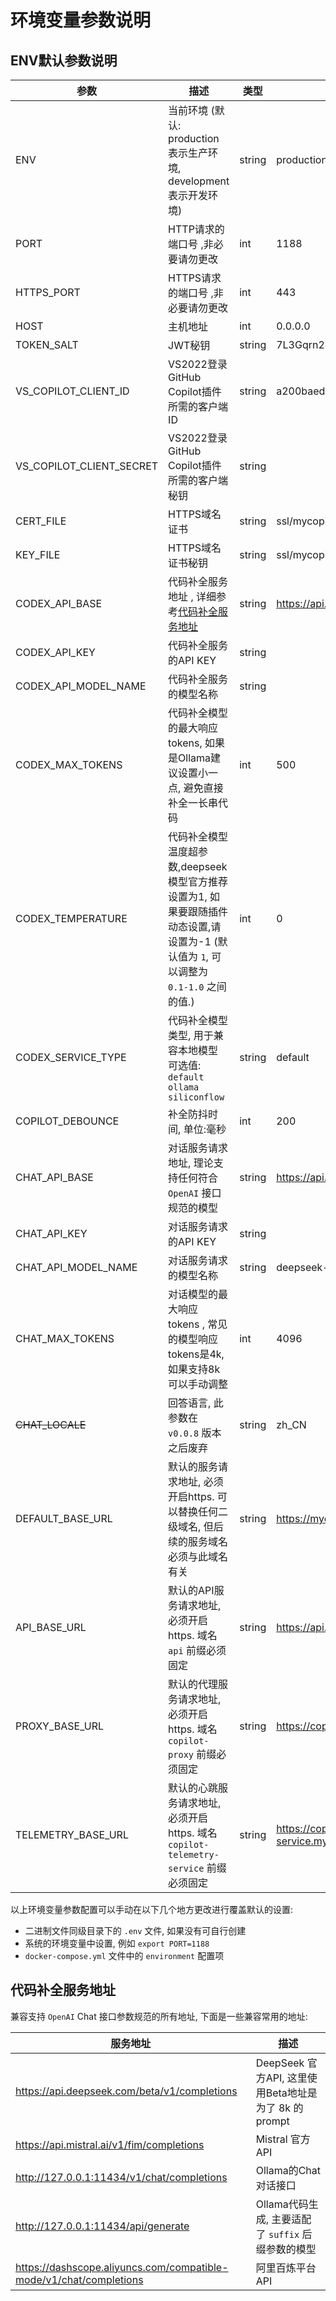 # 环境变量参数说明

## ENV默认参数说明

| 参数                       | 描述                                                                                   | 类型     | 默认值                                             |
|--------------------------|--------------------------------------------------------------------------------------|--------|-------------------------------------------------|
| ENV                      | 当前环境 (默认: production 表示生产环境, development 表示开发环境)                                     | string | production                                      |
| PORT                     | HTTP请求的端口号 ,非必要请勿更改                                                                  | int    | 1188                                            |
| HTTPS_PORT               | HTTPS请求的端口号 ,非必要请勿更改                                                                 | int    | 443                                             |
| HOST                     | 主机地址                                                                                 | int    | 0.0.0.0                                         |
| TOKEN_SALT               | JWT秘钥                                                                                | string | 7L3Gqrn24TUWzLwG                                |
| VS_COPILOT_CLIENT_ID     | VS2022登录GitHub Copilot插件所需的客户端ID                                                     | string | a200baed193bb2088a6e                            |
| VS_COPILOT_CLIENT_SECRET | VS2022登录GitHub Copilot插件所需的客户端秘钥                                                     | string |                                                 |
| CERT_FILE                | HTTPS域名证书                                                                            | string | ssl/mycopilot.crt                               |
| KEY_FILE                 | HTTPS域名证书秘钥                                                                          | string | ssl/mycopilot.key                               |
| CODEX_API_BASE           | 代码补全服务地址 , 详细参考[代码补全服务地址](#代码补全服务地址)                                                 | string | https://api.deepseek.com/beta/v1/completions    |
| CODEX_API_KEY            | 代码补全服务的API KEY                                                                       | string |                                                 |
| CODEX_API_MODEL_NAME     | 代码补全服务的模型名称                                                                          | string |                                                 |
| CODEX_MAX_TOKENS         | 代码补全模型的最大响应tokens, 如果是Ollama建议设置小一点, 避免直接补全一长串代码                                     | int    | 500                                             |
| CODEX_TEMPERATURE        | 代码补全模型温度超参数,deepseek模型官方推荐设置为1, 如果要跟随插件动态设置,请设置为-1 (默认值为 `1`, 可以调整为 `0.1-1.0` 之间的值.) | int    | 0                                               |
| CODEX_SERVICE_TYPE       | 代码补全模型类型, 用于兼容本地模型 <br/>可选值: `default` `ollama` `siliconflow`                        | string | default                                         |
| COPILOT_DEBOUNCE         | 补全防抖时间, 单位:毫秒                                                                        | int    | 200                                             |
| CHAT_API_BASE            | 对话服务请求地址, 理论支持任何符合 `OpenAI` 接口规范的模型                                                  | string | https://api.deepseek.com/v1/chat/completions    |
| CHAT_API_KEY             | 对话服务请求的API KEY                                                                       | string |                                                 |
| CHAT_API_MODEL_NAME      | 对话服务请求的模型名称                                                                          | string | deepseek-chat                                   |
| CHAT_MAX_TOKENS          | 对话模型的最大响应tokens , 常见的模型响应tokens是4k, 如果支持8k可以手动调整                                     | int    | 4096                                            |
| ~~CHAT_LOCALE~~          | 回答语言, 此参数在 `v0.0.8` 版本之后废弃                                                           | string | zh_CN                                           |
| DEFAULT_BASE_URL         | 默认的服务请求地址, 必须开启https. 可以替换任何二级域名, 但后续的服务域名必须与此域名有关                                   | string | https://mycopilot.com                           |
| API_BASE_URL             | 默认的API服务请求地址, 必须开启https.  域名 `api` 前缀必须固定                                            | string | https://api.mycopilot.com                       |
| PROXY_BASE_URL           | 默认的代理服务请求地址, 必须开启https.  域名 `copilot-proxy` 前缀必须固定                                   | string | https://copilot-proxy.mycopilot.com             |
| TELEMETRY_BASE_URL       | 默认的心跳服务请求地址, 必须开启https.  域名 `copilot-telemetry-service` 前缀必须固定                       | string | https://copilot-telemetry-service.mycopilot.com |

以上环境变量参数配置可以手动在以下几个地方更改进行覆盖默认的设置:

- 二进制文件同级目录下的 `.env` 文件, 如果没有可自行创建
- 系统的环境变量中设置, 例如 `export PORT=1188`
- `docker-compose.yml` 文件中的 `environment` 配置项

## 代码补全服务地址

兼容支持 `OpenAI` Chat 接口参数规范的所有地址, 下面是一些兼容常用的地址:

| 服务地址                                                               | 描述                                       |
|--------------------------------------------------------------------|------------------------------------------|
| https://api.deepseek.com/beta/v1/completions                       | DeepSeek 官方API, 这里使用Beta地址是为了 8k 的prompt |
| https://api.mistral.ai/v1/fim/completions                          | Mistral 官方API                            |
| http://127.0.0.1:11434/v1/chat/completions                         | Ollama的Chat对话接口                          |
| http://127.0.0.1:11434/api/generate                                | Ollama代码生成, 主要适配了 `suffix` 后缀参数的模型       |
| https://dashscope.aliyuncs.com/compatible-mode/v1/chat/completions | 阿里百炼平台API                                |